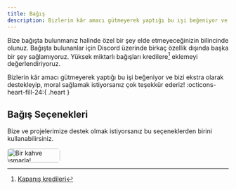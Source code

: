 ```yaml
---
title: Bağış
description: Bizlerin kâr amacı gütmeyerek yaptığı bu işi beğeniyor ve bizi ekstra olarak destekleyip, moral sağlamak istiyorsanız...
---
```


Bize bağışta bulunmanız halinde özel bir şey elde etmeyeceğinizin bilincinde olunuz. Bağışta bulunanlar için Discord üzerinde birkaç özellik dışında başka bir şey sağlamıyoruz. Yüksek miktarlı bağışları kredilere[^1] eklemeyi değerlendiriyoruz.

Bizlerin kâr amacı gütmeyerek yaptığı bu işi beğeniyor ve bizi ekstra olarak destekleyip, moral sağlamak istiyorsanız çok teşekkür ederiz! :octicons-heart-fill-24:{ .heart }

## Bağış Seçenekleri

Bize ve projelerimize destek olmak istiyorsanız bu seçeneklerden birini kullanabilirsiniz.

<a href="https://www.buymeacoffee.com/witchlove" target="_blank"><img src="https://www.buymeacoffee.com/assets/img/custom_images/orange_img.png" title="Bir kahve ısmarla!" style="height: 32px; width: 120px; border: 0; border-radius: 6px;" draggable="false"></a> <!-- <iframe src="https://github.com/sponsors/Witch-Love/button" title="GitHub sponsorumuz ol" height="32" width="120" style="border: 0; border-radius: 6px;"></iframe> -->

[^1]: [Kapanış kredileri](https://tr.wikipedia.org/wiki/Kapan%C4%B1%C5%9F_jeneri%C4%9Fi)